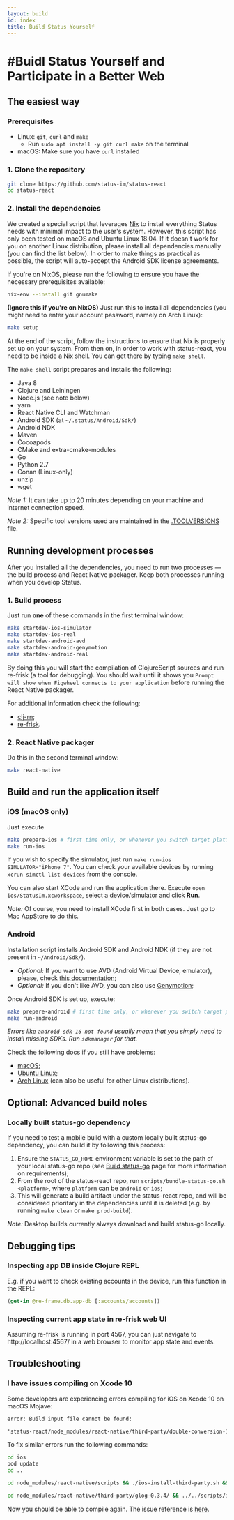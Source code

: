 ```yaml
---
layout: build
id: index
title: Build Status Yourself
---
```


# #Buidl Status Yourself and Participate in a Better Web

## The easiest way

### Prerequisites

- Linux: `git`, `curl` and `make`
  - Run `sudo apt install -y git curl make` on the terminal
- macOS: Make sure you have `curl` installed

### 1. Clone the repository

```bash
git clone https://github.com/status-im/status-react
cd status-react
```

### 2. Install the dependencies

We created a special script that leverages [Nix](https://nixos.org/nix) to install everything Status needs with minimal impact to the user's system. However, this script has only been tested on macOS and Ubuntu Linux 18.04. If it doesn't work for you on another Linux distribution, please install all dependencies manually (you can find the list below).
In order to make things as practical as possible, the script will auto-accept the Android SDK license agreements.

If you're on NixOS, please run the following to ensure you have the necessary prerequisites available:

```bash
nix-env --install git gnumake
```

**(Ignore this if you're on NixOS)** Just run this to install all dependencies (you might need to enter your account password, namely on Arch Linux):

```bash
make setup
```

At the end of the script, follow the instructions to ensure that Nix is properly set up on your system. From then on, in order to work with status-react, you need to be inside a Nix shell. You can get there by typing `make shell`.

The `make shell` script prepares and installs the following:

- Java 8
- Clojure and Leiningen
- Node.js (see note below)
- yarn
- React Native CLI and Watchman
- Android SDK (at `~/.status/Android/Sdk/`)
- Android NDK
- Maven
- Cocoapods
- CMake and extra-cmake-modules
- Go
- Python 2.7
- Conan (Linux-only)
- unzip
- wget

*Note 1:* It can take up to 20 minutes depending on your machine and internet connection speed.

*Note 2:* Specific tool versions used are maintained in the [.TOOLVERSIONS](https://github.com/status-im/status-react/blob/develop/.TOOLVERSIONS) file.

## Running development processes

After you installed all the dependencies, you need to run two processes — the build process and React Native packager. Keep both processes running when you develop Status.

### 1. Build process

Just run **one** of these commands in the first terminal window:

```bash
make startdev-ios-simulator
make startdev-ios-real
make startdev-android-avd
make startdev-android-genymotion
make startdev-android-real
```

By doing this you will start the compilation of ClojureScript sources and run re-frisk (a tool for debugging). You should wait until it shows you `Prompt will show when Figwheel connects to your application` before running the React Native packager.

For additional information check the following:

- [clj-rn](https://github.com/status-im/clj-rn);
- [re-frisk](https://github.com/flexsurfer/re-frisk).

### 2. React Native packager

Do this in the second terminal window:

```bash
make react-native
```

## Build and run the application itself

### iOS (macOS only)

Just execute

```bash
make prepare-ios # first time only, or whenever you switch target platforms
make run-ios
```

If you wish to specify the simulator, just run `make run-ios SIMULATOR="iPhone 7"`.
You can check your available devices by running `xcrun simctl list devices` from the console.

You can also start XCode and run the application there. Execute `open ios/StatusIm.xcworkspace`, select a device/simulator and click **Run**.

*Note:* Of course, you need to install XCode first in both cases. Just go to Mac AppStore to do this.

### Android

Installation script installs Android SDK and Android NDK (if they are not present in `~/Android/Sdk/`).

- *Optional:* If you want to use AVD (Android Virtual Device, emulator), please, check [this documentation](https://developer.android.com/studio/run/emulator);
- *Optional:* If you don't like AVD, you can also use [Genymotion](https://genymotion.com);

Once Android SDK is set up, execute:

  ```bash
  make prepare-android # first time only, or whenever you switch target platforms
  make run-android
  ```

_Errors like `android-sdk-16 not found` usually mean that you simply need to install missing SDKs. Run `sdkmanager` for that._

Check the following docs if you still have problems:

- [macOS](https://gist.github.com/patrickhammond/4ddbe49a67e5eb1b9c03);
- [Ubuntu Linux](https://gist.github.com/zhy0/66d4c5eb3bcfca54be2a0018c3058931);
- [Arch Linux](https://wiki.archlinux.org/index.php/android) (can also be useful for other Linux distributions).

## Optional: Advanced build notes

### Locally built status-go dependency

If you need to test a mobile build with a custom locally built status-go dependency, you can build it by following this process:

1. Ensure the `STATUS_GO_HOME` environment variable is set to the path of your local status-go repo (see [Build status-go](https://status.im/build_status/status_go.html) page for more information on requirements);
2. From the root of the status-react repo, run `scripts/bundle-status-go.sh <platform>`, where `platform` can be `android` or `ios`;
3. This will generate a build artifact under the status-react repo, and will be considered prioritary in the dependencies until it is deleted (e.g. by running `make clean` or `make prod-build`).

*Note:* Desktop builds currently always download and build status-go locally.

## Debugging tips

### Inspecting app DB inside Clojure REPL

E.g. if you want to check existing accounts in the device, run this function in the REPL:

```clojure
(get-in @re-frame.db.app-db [:accounts/accounts])
```

### Inspecting current app state in re-frisk web UI

Assuming re-frisk is running in port 4567, you can just navigate to http://localhost:4567/ in a web browser to monitor app state and events.

## Troubleshooting

### I have issues compiling on Xcode 10

Some developers are experiencing errors compiling for iOS on Xcode 10 on macOS Mojave:

```txt
error: Build input file cannot be found:

'status-react/node_modules/react-native/third-party/double-conversion-1.1.6/src/cached-powers.cc'
```

To fix similar errors run the following commands:

```bash
cd ios
pod update
cd ..

cd node_modules/react-native/scripts && ./ios-install-third-party.sh && cd ../../../

cd node_modules/react-native/third-party/glog-0.3.4/ && ../../scripts/ios-configure-glog.sh && cd ../../../../
```

Now you should be able to compile again. The issue reference is [here](ttps://github.com/facebook/react-native/issues/21168#issuecomment-422431294).

